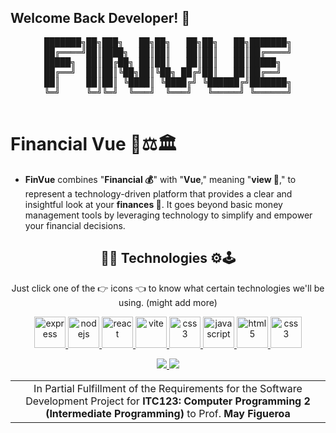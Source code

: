 ## Welcome Back Developer! 👋

<pre align="center">
███████╗██╗███╗   ██╗██╗   ██╗██╗   ██╗███████╗
██╔════╝██║████╗  ██║██║   ██║██║   ██║██╔════╝
█████╗  ██║██╔██╗ ██║██║   ██║██║   ██║█████╗  
██╔══╝  ██║██║╚██╗██║╚██╗ ██╔╝██║   ██║██╔══╝  
██║     ██║██║ ╚████║ ╚████╔╝ ╚██████╔╝███████╗
╚═╝     ╚═╝╚═╝  ╚═══╝  ╚═══╝   ╚═════╝ ╚══════╝
                                                                                                                   
</pre>

# Financial Vue 💸⚖️🏛
  - **FinVue** combines "**Financial 💰**" with "**Vue**," meaning "**view 👀**," to represent a technology-driven platform that provides a clear and insightful look at your **finances 💼**. It goes beyond basic money management tools by leveraging technology to simplify and empower your financial decisions.


<h2 align="center">👾🚀 Technologies ⚙️🕹️</h2>
<p align="center"> Just click one of the 👉 icons 👈 to know what certain technologies we'll be using. (might add more) </p>
 <p align="center">
  <a href="https://expressjs.com" target="_blank" rel="noreferrer"> <img src="https://skillicons.dev/icons?i=express" alt="express" width="50" height="50"/> </a>
  <a href="https://nodejs.org" target="_blank" rel="noreferrer"> <img src="https://skillicons.dev/icons?i=nodejs" alt="nodejs" width="50" height="50"/> </a>
  <a href="https://reactjs.org/" target="_blank" rel="noreferrer"> <img src="https://techstack-generator.vercel.app/react-icon.svg" alt="react" width="50" height="50"/> </a>
  <a href="https://vitejs.dev/" target="_blank" rel="noreferrer"> <img src="https://skillicons.dev/icons?i=vite" alt="vite" width="50" height="50"/> </a>
   <a href="https://console.firebase.google.com/" target="_blank" rel="noreferrer"> <img src="https://skillicons.dev/icons?i=firebase" alt="css3" width="50" height="50"/> </a>
  <a href="https://developer.mozilla.org/en-US/docs/Web/JavaScript" target="_blank" rel="noreferrer"> <img src="https://skillicons.dev/icons?i=javascript" alt="javascript" width="50" height="50"/> </a> 
<a href="https://www.w3.org/html/" target="_blank" rel="noreferrer"> <img src="https://skillicons.dev/icons?i=html" alt="html5" width="50" height="50"/> </a>
<a href="https://www.w3schools.com/css/" target="_blank" rel="noreferrer"> <img src="https://skillicons.dev/icons?i=css" alt="css3" width="50" height="50"/> </a>
 </p>

  <div align="center">
    <a href="https://github.com/tcker/Fiscal-Harmony" target="_blank">
    <img src="https://img.shields.io/badge/Fiscal_Old_Repo-2a6a6d.svg?style=for-the-badge&logo=google-cloud&logoColor=white" target="_blank" />
  </a>
   <a href="https://github.com/FinVue/Financial_Vue" target="_blank">
    <img src="https://img.shields.io/badge/Financial_Vue_Repo-ab7e06.svg?style=for-the-badge&logo=google-cloud&logoColor=white" target="_blank" />
  </a>
  </div>

|                                                                                      |
|:------------------------------------------------------------------------------------:|
| In Partial Fulfillment of the Requirements for the Software Development Project for **ITC123: Computer Programming 2 (Intermediate Programming)** to Prof. **May Figueroa** |

